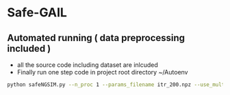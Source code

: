 # Safe-GAIL

## Automated running ( data preprocessing included )

- all the source code including dataset are inlcuded
- Finally run one step code in project root directory ~/Autoenv
```bash
python safeNGSIM.py --n_proc 1 --params_filename itr_200.npz --use_multiagent True --n_envs 1 --adapt_steps 1
```
